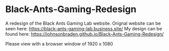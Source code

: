 # Black-Ants-Gaming-Redesign
A redesign of the Black Ants Gaming Lab website.
Orignal website can be seen here: https://black-ants-gaming-lab.business.site/
My design can be found here: https://johnsonbraden.github.io/Black-Ants-Gaming-Redesign/

Please view with a browser window of 1920 x 1080
